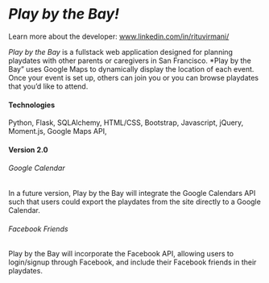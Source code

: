 *Play by the Bay!*
===========
Learn more about the developer: www.linkedin.com/in/rituvirmani/


*Play by the Bay* is a fullstack web application designed for planning playdates with other parents or caregivers in San Francisco. *Play by the Bay” uses Google Maps to dynamically display the location of each event. Once your event is set up, others can join you or you can browse playdates that you’d like to attend. 


#### Technologies
Python, Flask, SQLAlchemy,
HTML/CSS, Bootstrap,
Javascript, jQuery, Moment.js, Google Maps API, 


#### Version 2.0


###### Google Calendar
In a future version, Play by the Bay will integrate the Google Calendars API such that users could export the playdates from the site directly to a Google Calendar.  


###### Facebook Friends
Play by the Bay will incorporate the Facebook API, allowing users to login/signup through Facebook, and include their Facebook friends in their playdates. 